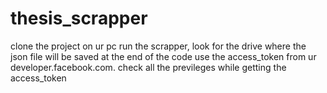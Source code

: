 thesis_scrapper
===============

clone the project on ur pc
run the scrapper, look for the drive where the json file will be saved at the end of the code
use the access_token from ur developer.facebook.com. check all the previleges while getting the access_token

